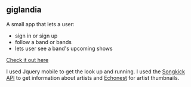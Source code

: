 ## giglandia
A small app that lets a user:
- sign in or sign up
- follow a band or bands
- lets user see a band's upcoming shows

[Check it out here](http://giglandia.herokuapp.com/)

I used Jquery mobile to get the look up and running. I used the [Songkick API](http://www.songkick.com/developer) to get information about artists and [Echonest](http://developer.echonest.com/) for artist thumbnails.
